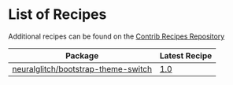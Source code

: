 # List of Recipes

Additional recipes can be found on the [Contrib Recipes Repository](https://github.com/symfony/recipes-contrib/blob/flex/main/RECIPES.md)

| Package | Latest Recipe |
| --- | --- |
| [neuralglitch/bootstrap-theme-switch](https://packagist.org/packages/neuralglitch/bootstrap-theme-switch) | [1.0](neuralglitch/bootstrap-theme-switch/1.0) |